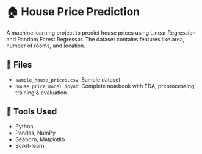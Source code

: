 # 🏠 House Price Prediction

A machine learning project to predict house prices using Linear Regression and Random Forest Regressor. The dataset contains features like area, number of rooms, and location.

## 📁 Files
- `sample_house_prices.csv`: Sample dataset
- `house_price_model.ipynb`: Complete notebook with EDA, preprocessing, training & evaluation

## 🧠 Tools Used
- Python
- Pandas, NumPy
- Seaborn, Matplotlib
- Scikit-learn
